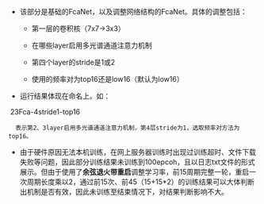 - 该部分是基础的FcaNet，以及调整网络结构的FcaNet。具体的调整包括：

  - 第一层的卷积核（7x7->3x3）

  - 在哪些layer启用多光谱通道注意力机制

  - 第四个layer的stride是1或2

  - 使用的频率对为top16还是low16（默认为low16）

- 运行结果体现在命名上。如：

​					23Fca-4stride1-top16

 	  表示第2、3layer启用多光谱通道注意力机制，第4层stride为1，选取频率对方法为top16。

- 由于硬件原因无法本机训练，在网上服务器训练时出现过训练超时、文件下载失败等问题，因此部分训练结果未训练到100epcoh，且以日志txt文件的形式展示。但由于使用了**余弦退火带重启**调整学习率，前15周期完整一轮，重启一次周期长度乘以2，通过前15次、前45（15+15*2）的训练结果可以大体判断出机制是否有效，因此未训练至结束情况下，对结果判断影响不大。



